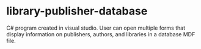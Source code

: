 # library-publisher-database
C# program created in visual studio. User can open multiple forms that display information on publishers, authors, and libraries in a database MDF file. 
